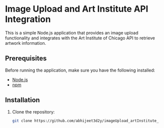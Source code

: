 # Image Upload and Art Institute API Integration

This is a simple Node.js application that provides an image upload functionality and integrates with the Art Institute of Chicago API to retrieve artwork information.

## Prerequisites

Before running the application, make sure you have the following installed:

- [Node.js](https://nodejs.org/)
- [npm](https://www.npmjs.com/)

## Installation

1. Clone the repository:

   ```bash
   git clone https://github.com/abhijeet3d2y/imageUpload_artInstitute_API.git